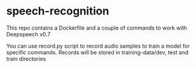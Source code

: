 # speech-recognition

This repo contains a Dockerfile and a couple of commands to work with Deepspeech v0.7

You can use record.py script to record audio samples to train a model for specific commands.
Records will be stored in training-data/dev, test and train directories